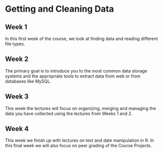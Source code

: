 # Getting and Cleaning Data
## Week 1
In this first week of the course, we look at finding data and reading different file types.

## Week 2
The primary goal is to introduce you to the most common data storage systems and the appropriate tools to extract data from web or from databases like MySQL. 

## Week 3
This week the lectures will focus on organizing, merging and managing the data you have collected using the lectures from Weeks 1 and 2. 

## Week 4
This week we finish up with lectures on text and date manipulation in R. In this final week we will also focus on peer grading of the Course Projects. 














